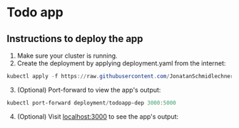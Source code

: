 # Todo app

## Instructions to deploy the app

1. Make sure your cluster is running.
2. Create the deployment by applying deployment.yaml from the internet:

```powershell
kubectl apply -f https://raw.githubusercontent.com/JonatanSchmidlechner/-KubernetesSubmissions/refs/heads/main/courseProject/todoApp/manifests/deployment.yaml
```

3. (Optional) Port-forward to view the app's output:

```powershell
kubectl port-forward deployment/todoapp-dep 3000:5000
```

4. (Optional) Visit [localhost:3000](http://localhost:3000/) to see the app's output:

